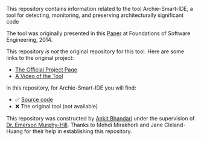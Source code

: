 This repository contains information related to the tool Archie-Smart-IDE, a tool for detecting, monitoring, and preserving architecturally significant code

The tool was originally presented in this [Paper](http://dl.acm.org/citation.cfm?id=2661671) at Foundations of Software Engineering, 2014.

This repository *is not* the original repository for this tool. Here are some links to the original project:

+ [The Official Project Page](https://github.com/ArchieProject/Archie-Smart-IDE)
+ [A Video of the Tool](http://re.cs.depaul.edu/mehdi/Archie.mp4) 

In this repository, for Archie-Smart-IDE you will find:
+ :white_check_mark: [Source code](https://github.com/ArchieProject/Archie-Smart-IDE)
+ :x: The original tool (not available)

This repository was constructed by [Ankit Bhandari](https://github.com/Ankit491) under the supervision of [Dr. Emerson Murphy-Hill](https://github.com/CaptainEmerson). Thanks to Mehdi Mirakhorli and 	Jane Cleland-Huang for their help in establishing this repository.

